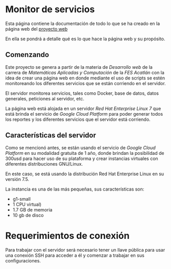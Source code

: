 # Monitor de servicios

Esta página contiene la documentación de todo lo que se ha creado en la página web del [proyecto web](https://diegomac.sytes.net)

En ella se pondrá a detalle qué es lo que hace la página web y su propósito.


## Comenzando

Este proyecto se genera a partir de la materia de *Desarrollo web* de la carrera de *Matemáticas Aplicadas y Computación* de la *FES Acatlán* con la idea de crear una página web en donde mediante el uso de scripts se estén monitoreando los diferentes servicios que se están corriendo en el servidor.

El servidor monitorea servicios, tales como Docker, base de datos, datos generales, peticiones al servidor, etc.

La página web está alojada en un servidor _Red Hat Enterprise Linux 7_ que está brinda el servicio de _Google Cloud Platform_ para poder generar todos los reportes y los diferentes servicios que el servidor está corriendo.


## Características del servidor

Como se mencionó antes, se están usando el servicio de _Google Cloud Platform_ en su modalidad gratuita de 1 año, donde brindan la posibilidad de 300usd para hacer uso de su plataforma y crear instancias virtuales con diferentes distribuciones GNU/Linux.

En este caso, se está usando la distribución Red Hat Enterprise Linux en su versión 7.5.

La instancia es una de las más pequeñas, sus características son:
* g1-small 
* 1 CPU virtual)
* 1.7 GB de memoria
* 10 gb de disco

# Requerimientos de conexión

Para trabajar con el servidor será necesario tener un llave pública para usar una conexión SSH para acceder a él y comenzar a trabajar en sus configuraciones.

